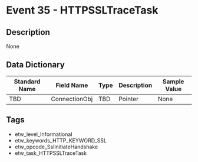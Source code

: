 # Event 35 - HTTPSSLTraceTask

## Description
None

## Data Dictionary
|Standard Name|Field Name|Type|Description|Sample Value|
|---|---|---|---|---|
|TBD|ConnectionObj|TBD|Pointer|None|None|

## Tags
* etw_level_Informational
* etw_keywords_HTTP_KEYWORD_SSL
* etw_opcode_SslInitiateHandshake
* etw_task_HTTPSSLTraceTask